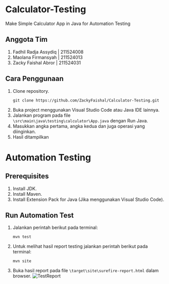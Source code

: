 # Calculator-Testing
Make Simple Calculator App in Java for Automation Testing

## Anggota Tim
1. Fadhil Radja Assydiq | 211524008
2. Maolana Firmansyah   | 211524013
3. Zacky Faishal Abror  | 211524031

## Cara Penggunaan
1. Clone repository.
    ```
   git clone https://github.com/ZackyFaishal/Calculator-Testing.git
   ```
2. Buka project menggunakan Visual Studio Code atau Java IDE lainnya.
3. Jalankan program pada file `\src\main\java\testing\calculator\App.java` dengan Run Java.
4. Masukkan angka pertama, angka kedua dan juga operasi yang diinginkan.
5. Hasil ditampilkan

# Automation Testing
## Prerequisites
1. Install JDK.
2. Install Maven.
3. Install Extension Pack for Java (Jika menggunakan Visual Studio Code).

## Run Automation Test
1. Jalankan perintah berikut pada terminal:
    ```
   mvn test
   ```
2. Untuk melihat hasil report testing jalankan perintah berikut pada terminal:
    ```
   mvn site
   ```
3. Buka hasil report pada file `\target\site\surefire-report.html` dalam browser.
   ![TestReport](https://github.com/ZackyFaishal/Calculator-Testing/assets/101083495/d6985689-041e-46f2-9562-7481bfb3780b)
